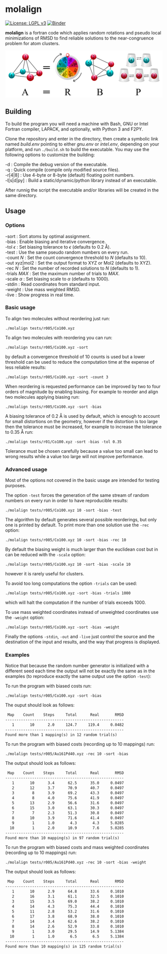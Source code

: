 molalign
========
[![License: LGPL v3](https://img.shields.io/badge/License-LGPL_v3-blue.svg)](https://www.gnu.org/licenses/lgpl-3.0)
[![Binder](https://mybinder.org/badge_logo.svg)](https://mybinder.org/v2/gh/qcuaeh/molalign.git/HEAD?labpath=tests)

**molalign** is a fortran code which applies random rotations and pseudo
local minimizations of RMSD to find reliable solutions to the near-congruence
problem for atom clusters.

![graphic1](assets/graphic1.png)

Building
--------

To build the program you will need a machine with Bash, GNU or Intel
Fortran compiler, LAPACK, and optionally, with Python 3 and F2PY.

Clone the repository and enter in the directory, then create a symbolic
link named *build.env* pointing to either *gnu.env* or *intel.env*,
depending on your platform, and run `./build.sh` to  build the executable.
You may use the following options to customize the building:

-d : Compile the debug version of the executable.  
-q : Quick compile (compile only modified source files).  
-r[4|8] : Use 4-byte or 8-byte (default) floating point numbers.  
-l[s|d|py] : Build a static/dynamic/python library instead of an executable.  

After runnig the script the executable and/or libraries will be created
in the same directory.

Usage
-----

### Options

-sort : Sort atoms by optimal assignment.  
-bias : Enable biasing and iterative convergence.  
-tol *ϵ* : Set biasing tolerance to *ϵ* (defaults to 0.2 Å).  
-test : Use the same pseudo random numbers on every run.  
-count *N* : Set the count convergence threshold to *N* (defaults to 10).  
-out xyz|mol2 : Set the output format to XYZ or Mol2 (defaults to XYZ).  
-rec *N* : Set the number of recorded solutions to *N* (defaults to 1).  
-trials *MAX* : Set the maximum number of trials to *MAX*.  
-scale *α* : Set biasing scale to *α* (defaults to 1000).  
-stdin : Read coordinates from standard input.  
-weight : Use mass weighted RMSD.  
-live : Show progress in real time.  
 
### Basic usage

To align two molecules without reordering just run:

    ./molalign tests/r005/Co100.xyz

To align two molecules with reordering you can run:

    ./molalign tests/r005/Co100.xyz -sort

by default a convergence threshold of 10 counts is used but a lower threshold
can be used to reduce the computation time at the expense of less reliable
results:

    ./molalign tests/r005/Co100.xyz -sort -count 3

When reordering is requested performance can be improved by two to four orders
of magnitude by enabling biasing. For example to reorder and align two molecules
applying biasing run:

    ./molalign tests/r005/Co100.xyz -sort -bias

A biasing tolerance of 0.2 Å is used by default, which is enough to account for
small distortions on the geometry, however if the distortion is too large then the
tolerance must be increased, for example to increase the tolerance to 0.35 Å run:

    ./molalign tests/r01/Co100.xyz -sort -bias -tol 0.35

Tolerance must be chosen carefully because a value too small can lead to wrong
results while a value too large will not improve performance.

### Advanced usage

Most of the options not covered in the basic usage are intended for testing purposes.

The option `-test` forces the generation of the same stream of random numbers on
every run in order to have reproducible results:

    ./molalign tests/r005/Co100.xyz 10 -sort -bias -test

The algorithm by default generates several possible reorderings, but only one is
printed by default. To print more than one solution use the `-rec` option:

    ./molalign tests/r005/Co100.xyz 10 -sort -bias -rec 10

By default the biasing weight is much larger than the euclidean cost but
in can be reduced with the `-scale` option:

    ./molalign tests/r005/Co100.xyz 10 -sort -bias -scale 10

however it is rarely useful for clusters.

To avoid too long computations the option `-trials` can be used:

    ./molalign tests/r005/Co100.xyz -sort -bias -trials 1000

which will halt the computation if the number of trials exceeds 1000.

To use mass weighted coordinates instead of unweighted coordinates use the
`-weight` option:

    ./molalign tests/r005/Co100.xyz -sort -bias -weight

Finally the options `-stdin`, `-out` and `-live` just control the source and the
destination of the input and results, and the way that progress is displayed.

### Examples

Notice that because the random number generator is initialized with a different
seed each time the output will not be exactly the same as in the examples (to
reproduce exactly the same output use the option `-test`):

To run the program with biased costs run:

    ./molalign tests/r005/Co100.xyz -sort -bias
 
The ouput should look as follows:

     Map    Count    Steps     Total      Real       RMSD
    -----------------------------------------------------
       1       10      2.0     124.7     119.4     0.0482
    -----------------------------------------------------
    Found more than 1 mapping(s) in 12 random trial(s)

To run the program with biased costs (recording up to 10 mappings) run:

    ./molalign tests/r005/Au161Pd40.xyz -rec 10 -sort -bias

The output should look as follows:

     Map    Count    Steps     Total      Real       RMSD
    -----------------------------------------------------
       1       10      3.4      62.5      35.0     0.0497
       2       12      3.7      70.9      40.7     0.0497
       3        8      3.9      69.2      43.3     0.0497
       4        8      4.0      75.6      41.9     0.0497
       5       13      2.9      56.6      31.6     0.0497
       6       15      3.0      63.1      30.3     0.0497
       7        7      2.3      51.3      30.8     0.0497
       8       10      3.9      71.6      41.4     0.0497
       9        1      1.0       4.3       4.3     5.0285
      10        1      2.0      10.9       7.6     5.0285
    -----------------------------------------------------
    Found more than 10 mapping(s) in 97 random trial(s)

To run the program with biased costs and mass weighted coordinates (recording up to 10 mappings) run:

    ./molalign tests/r005/Au161Pd40.xyz -rec 10 -sort -bias -weight

The output should look as follows:

     Map    Count    Steps     Total      Real       RMSD
    -----------------------------------------------------
       1       10      2.9      64.8      33.6     0.1010
       2       16      3.1      61.1      32.5     0.1010
       3       15      3.5      69.0      38.2     0.1010
       4       14      4.3      75.3      44.4     0.1010
       5       11      2.8      53.2      31.6     0.1010
       6       17      3.8      68.9      38.0     0.1010
       7       14      3.4      62.6      38.2     0.1010
       8       14      2.6      52.9      33.8     0.1010
       9        1      3.0      29.5      14.9     5.1384
      10        1      1.0       6.5       6.5     5.1384
    -----------------------------------------------------
    Found more than 10 mapping(s) in 125 random trial(s)

